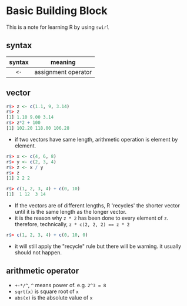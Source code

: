 # Basic Building Block

This is a note for learning R by using `swirl`

## syntax

| syntax |       meaning       |
| :----: | :-----------------: |
|  `<-`  | assignment operator |

## vector

```r
r$> z <- c(1.1, 9, 3.14)
r$> z                                                       
[1] 1.10 9.00 3.14
r$> z*2 + 100                                               
[1] 102.20 118.00 106.28
```

- if two vectors have same length, arithmetic operation is element by element.

```r
r$> x <- c(4, 6, 8)
r$> y <- c(2, 3, 4)
r$> z <- x / y
r$> z
[1] 2 2 2
```

```r
r$> c(1, 2, 3, 4) + c(0, 10)                                
[1]  1 12  3 14
```

- If the vectors are of different lengths, R 'recycles' the shorter vector until it is the same length as the longer vector.
- it is the reason why `z * 2` has been done to every element of `z`. therefore, technically, `z * c(2, 2, 2) == z * 2`


```r
r$> c(1, 2, 3, 4) + c(0, 10, 0)                                
```

- it will still apply the "recycle" rule but there will be warning. it usually should not happen.

## arithmetic operator

- `+-*/^`, `^` means power of. e.g. `2^3 = 8`
- `sqrt(x)` is square root of `x`
- `abs(x)` is the absolute value of `x`

